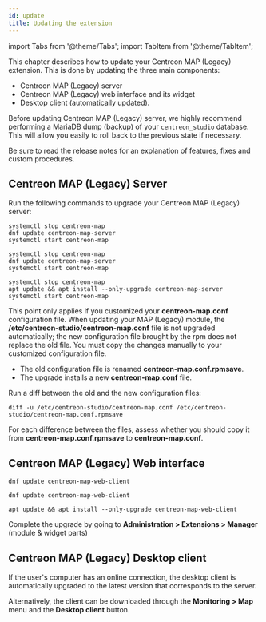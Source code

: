 ```yaml
---
id: update
title: Updating the extension
---
```

import Tabs from '@theme/Tabs';
import TabItem from '@theme/TabItem';

This chapter describes how to update your Centreon MAP (Legacy) extension. This
is done by updating the three main components:

- Centreon MAP (Legacy) server
- Centreon MAP (Legacy) web interface and its widget
- Desktop client (automatically updated).

Before updating Centreon MAP (Legacy) server, we highly recommend performing a
MariaDB dump (backup) of your `centreon_studio` database. This will
allow you easily to roll back to the previous state if necessary.

Be sure to read the release notes for an explanation of features, fixes
and custom procedures.

## Centreon MAP (Legacy) Server

Run the following commands to upgrade your Centreon MAP (Legacy) server:

<Tabs groupId="sync">
<TabItem value="Alma / RHEL / Oracle Linux 8" label="Alma / RHEL / Oracle Linux 8">

``` shell
systemctl stop centreon-map
dnf update centreon-map-server
systemctl start centreon-map
```

</TabItem>
<TabItem value="Alma / RHEL / Oracle Linux 9" label="Alma / RHEL / Oracle Linux 9">

``` shell
systemctl stop centreon-map
dnf update centreon-map-server
systemctl start centreon-map
```

</TabItem>
<TabItem value="Debian 11 & 12" label="Debian 11 & 12">

``` shell
systemctl stop centreon-map
apt update && apt install --only-upgrade centreon-map-server
systemctl start centreon-map
```

</TabItem>
</Tabs>

This point only applies if you customized your **centreon-map.conf** configuration file. When updating your MAP (Legacy) module, the **/etc/centreon-studio/centreon-map.conf** file is not upgraded automatically; the new configuration file brought by the rpm does not replace the old file. You must copy the changes manually to your customized configuration file.

* The old configuration file is renamed **centreon-map.conf.rpmsave**.
* The upgrade installs a new **centreon-map.conf** file.

Run a diff between the old and the new configuration files:

```shell
diff -u /etc/centreon-studio/centreon-map.conf /etc/centreon-studio/centreon-map.conf.rpmsave
```

For each difference between the files, assess whether you should copy it from **centreon-map.conf.rpmsave** to **centreon-map.conf**.

## Centreon MAP (Legacy) Web interface

<Tabs groupId="sync">
<TabItem value="Alma / RHEL / Oracle Linux 8" label="Alma / RHEL / Oracle Linux 8">

``` shell
dnf update centreon-map-web-client
```

</TabItem>
<TabItem value="Alma / RHEL / Oracle Linux 9" label="Alma / RHEL / Oracle Linux 9">

``` shell
dnf update centreon-map-web-client
```

</TabItem>
<TabItem value="Debian 11 & 12" label="Debian 11 & 12">

``` shell
apt update && apt install --only-upgrade centreon-map-web-client
```

</TabItem>
</Tabs>

Complete the upgrade by going to **Administration > Extensions > Manager**
(module & widget parts)

## Centreon MAP (Legacy) Desktop client

If the user's computer has an online connection, the desktop client is
automatically upgraded to the latest version that corresponds to the server.

Alternatively, the client can be downloaded through the **Monitoring > Map** menu and the **Desktop client** button.
